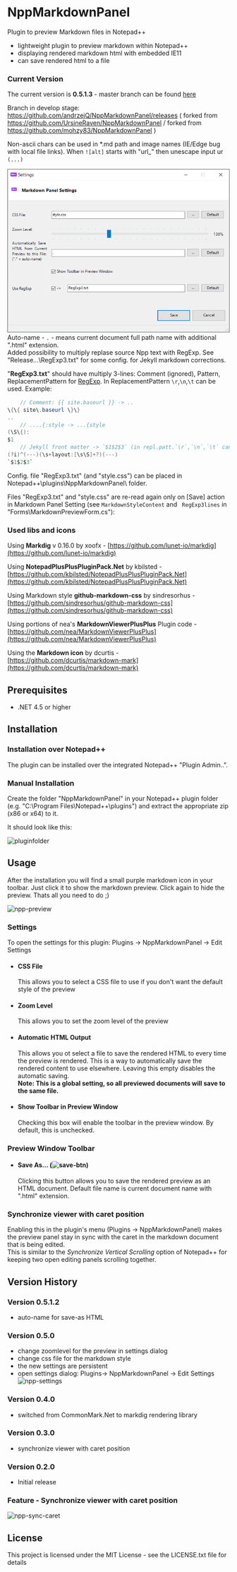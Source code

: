 # NppMarkdownPanel
Plugin to preview Markdown files in Notepad++

- lightweight plugin to preview markdown within Notepad++
- displaying rendered markdown html with embedded IE11
- can save rendered html to a file

### Current Version

The current version is **0.5.1.3** - master branch can be found [here](https://github.com/mohzy83/NppMarkdownPanel/releases)

Branch in develop stage: <https://github.com/andrzejQ/NppMarkdownPanel/releases>
( forked from <https://github.com/UrsineRaven/NppMarkdownPanel> / forked from <https://github.com/mohzy83/NppMarkdownPanel> )

Non-ascii chars can be used in *.md path and image names (IE/Edge bug with local file links). When `![alt]` starts with "url_" then unescape input ur `(...)`



![MdPanelSettins](help/MdPanelSettins.png "Picture of the Save button on the preview panel toolbar")
Auto-name - `.` - means current document full path name with additional ".html" extension.  
Added possibility to multiply replase source Npp text with RegExp. See "Release...\RegExp3.txt" for some config. for Jekyll markdown corrections.

"**RegExp3.txt**" should have multiply 3-lines: Comment (ignored), Pattern, ReplacementPattern for [RegExp](https://docs.microsoft.com/dotnet/standard/base-types/regular-expression-language-quick-reference). In ReplacementPattern `\r`,`\n`,`\t` can be used. Example:

````cs
    // Comment: {{ site.baseurl }} -> ..
\{\{ site\.baseurl \}\}
..
    // ....{:style -> ...{style
(\S\{):
$1
    // Jekyll front matter -> `$1$2$3` (in repl.patt.`\r`,`\n`,`\t` can be used, ex: ```\n$1$2$3\n```) 
(?i)^(---)(\s+layout:[\s\S]+?)(---)
`$1$2$3`
````

Config. file "RegExp3.txt" (and "style.css") can be placed in Notepad++\plugins\NppMarkdownPanel\ folder.

Files "RegExp3.txt" and "style.css" are re-read again only on [Save] action in Markdown Panel Setting (see `MarkdownStyleContent` and ` RegExp3lines` in "Forms\MarkdownPreviewForm.cs"):



### Used libs and icons

Using **Markdig** v 0.16.0 by xoofx - [https://github.com/lunet-io/markdig](https://github.com/lunet-io/markdig)

Using **NotepadPlusPlusPluginPack.Net** by kbilsted - [https://github.com/kbilsted/NotepadPlusPlusPluginPack.Net](https://github.com/kbilsted/NotepadPlusPlusPluginPack.Net)	

Using Markdown style **github-markdown-css** by sindresorhus - [https://github.com/sindresorhus/github-markdown-css](https://github.com/sindresorhus/github-markdown-css)

Using portions of nea's **MarkdownViewerPlusPlus** Plugin code - [https://github.com/nea/MarkdownViewerPlusPlus](https://github.com/nea/MarkdownViewerPlusPlus)

Using the **Markdown icon** by dcurtis  - [https://github.com/dcurtis/markdown-mark](https://github.com/dcurtis/markdown-mark)

## Prerequisites
- .NET 4.5 or higher 

## Installation
### Installation over Notepad++ 
The plugin can be installed over the integrated Notepad++ "Plugin Admin..".
### Manual Installation
Create the folder "NppMarkdownPanel" in your Notepad++ plugin folder (e.g. "C:\Program Files\Notepad++\plugins") and extract the appropriate zip (x86 or x64) to it.

It should look like this:

![pluginfolder](help/pluginfolder.png "Layout of the plugin folder after installation")

## Usage

After the installation you will find a small purple markdown icon in your toolbar.
Just click it to show the markdown preview. Click again to hide the preview.
Thats all you need to do ;)

![npp-preview](help/npp-preview.png "Layout of the plugin folder after installation")

### Settings

To open the settings for this plugin: Plugins -> NppMarkdownPanel -> Edit Settings

* #### CSS File
    This allows you to select a CSS file to use if you don't want the default style of the preview

* #### Zoom Level
    This allows you to set the zoom level of the preview

* #### Automatic HTML Output
    This allows you ot select a file to save the rendered HTML to every time the preview is rendered. This is a way to automatically save the rendered content to use elsewhere. Leaving this empty disables the automatic saving.  
    __Note: This is a global setting, so all previewed documents will save to the same file.__

* #### Show Toolbar in Preview Window
    Checking this box will enable the toolbar in the preview window. By default, this is unchecked.

### Preview Window Toolbar

* #### Save As... (![save-btn](help/save-btn.png "Picture of the Save button on the preview panel toolbar"))
    Clicking this button allows you to save the rendered preview as an HTML document. Default file name is current document name with ".html" extension.

### Synchronize viewer with caret position

Enabling this in the plugin's menu (Plugins -> NppMarkdownPanel) makes the preview panel stay in sync with the caret in the markdown document that is being edited.  
This is similar to the _Synchronize Vertical Scrolling_ option of Notepad++ for keeping two open editing panels scrolling together.


## Version History

### Version 0.5.1.2

- auto-name for save-as HTML

### Version 0.5.0
- change zoomlevel for the preview in settings dialog
- change css file for the markdown style
- the new settings are persistent
- open settings dialog: Plugins-> NppMarkdownPanel -> Edit Settings
![npp-settings](help/open-settings.png "open settings dialog")

### Version 0.4.0
- switched from CommonMark.Net to markdig rendering library

### Version 0.3.0
- synchronize viewer with caret position

### Version 0.2.0
- Initial release


### Feature - Synchronize viewer with caret position

![npp-sync-caret](help/sync_caret.gif "Synchronize viewer with caret position")


## License

This project is licensed under the MIT License - see the LICENSE.txt file for details
